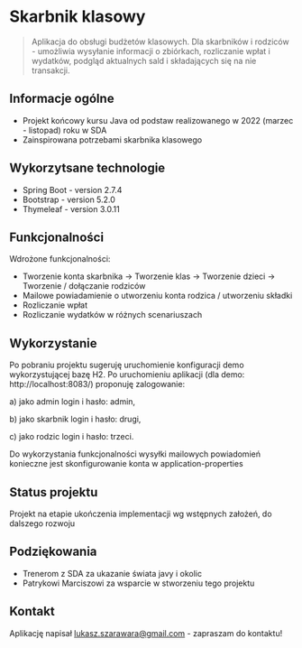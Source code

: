 # Skarbnik klasowy
> Aplikacja do obsługi budżetów klasowych. Dla skarbników i rodziców - umożliwia wysyłanie informacji o zbiórkach, rozliczanie wpłat i wydatków, podgląd aktualnych sald i składających się na nie transakcji.

## Informacje ogólne
- Projekt końcowy kursu Java od podstaw realizowanego w 2022 (marzec - listopad) roku w SDA
- Zainspirowana potrzebami skarbnika klasowego

## Wykorzytsane technologie
- Spring Boot - version 2.7.4
- Bootstrap - version 5.2.0
- Thymeleaf - version 3.0.11


## Funkcjonalności
Wdrożone funkcjonalności:
- Tworzenie konta skarbnika -> Tworzenie klas -> Tworzenie dzieci -> Tworzenie / dołączanie rodziców
- Mailowe powiadamienie o utworzeniu konta rodzica / utworzeniu składki
- Rozliczanie wpłat
- Rozliczanie wydatków w różnych scenariuszach


## Wykorzystanie
Po pobraniu projektu sugeruję uruchomienie konfiguracji demo wykorzystującej bazę H2.
Po uruchomieniu aplikacji (dla demo: http://localhost:8083/) proponuję zalogowanie:

a) jako admin login i hasło: admin,

b) jako skarbnik login i hasło: drugi,

c) jako rodzic login i hasło: trzeci.

Do wykorzystania funkcjonalności wysyłki mailowych powiadomień konieczne jest skonfigurowanie konta  w application-properties


## Status projektu
Projekt na etapie ukończenia implementacji wg wstępnych założeń, do dalszego rozwoju


## Podziękowania
- Trenerom z SDA za ukazanie świata javy i okolic
- Patrykowi Marciszowi za wsparcie w stworzeniu tego projektu


## Kontakt
Aplikację napisał [lukasz.szarawara@gmail.com](mailto:lukasz.szarawara@gmail.com) - zapraszam do kontaktu!


